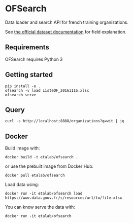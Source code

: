 # OFSearch

Data loader and search API for french training organizations.

See [the official dataset documentation][of-dataset] for field explanation.

## Requirements

OFSearch requires Python 3

## Getting started

```shell
pip install -e .
ofsearch -v load ListeOF_20161116.xlsx
ofsearch serve
```

## Query

```shell
curl -s http://localhost:8888/organizations?q=wit | jq
```

## Docker

Build image with:

```shell
docker build -t etalab/ofsearch .
```

or use the prebuilt image from Docker Hub:

```shell
docker pull etalab/ofsearch
```

Load data using:

```shell
docker run -it etalab/ofsearch load https://www.data.gouv.fr/s/resources/url/to/file.xlsx
```

You can know serve the data with:

```shell
docker run -it etalab/ofsearch
```


[of-dataset]: https://www.data.gouv.fr/fr/datasets/liste-publique-des-organismes-de-formation-l-6351-7-1-du-code-du-travail/
